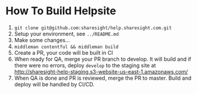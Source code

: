 # How To Build Helpsite

1. `git clone git@github.com:sharesight/help.sharesight.com.git`
2. Setup your environment, see `../README.md`
3. Make some changes…
4. `middleman contentful && middleman build`
5. Create a PR, your code will be built in CI
6. When ready for QA, merge your PR branch to develop. It will build and if
   there were no errors, deploy `develop` to the staging site at
   http://sharesight-help-staging.s3-website-us-east-1.amazonaws.com/
7. When QA is done and PR is reviewed, merge the PR to master. Build and deploy
   will be handled by CI/CD.
